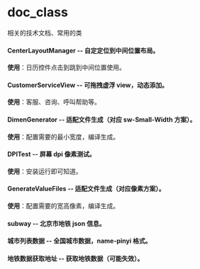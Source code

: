 # doc_class
相关的技术文档、常用的类

#### CenterLayoutManager -- 自定定位到中间位置布局。
**使用**：日历控件点击到跳到中间位置使用。

#### CustomerServiceView -- 可拖拽虚浮 view，动态添加。
**使用**：客服、咨询、呼叫帮助等。

#### DimenGenerator -- 适配文件生成（对应 sw-Small-Width 方案）。
**使用**：配置需要的最小宽度，编译生成。

#### DPITest -- 屏幕 dpi 像素测试。
**使用**：安装运行即可知道。

#### GenerateValueFiles -- 适配文件生成（对应像素方案）。
**使用**：配置需要的宽高像素，编译生成。

#### subway -- 北京市地铁 json 信息。

#### 城市列表数据 -- 全国城市数据，name-pinyi 格式。

#### 地铁数据获取地址 -- 获取地铁数据（可能失效）。
